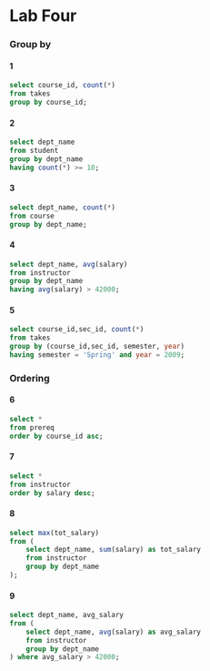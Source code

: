 # Lab Four

### Group by

#### 1
```sql
select course_id, count(*)
from takes
group by course_id;
```

#### 2
```sql
select dept_name
from student
group by dept_name
having count(*) >= 10;
```

#### 3
```sql
select dept_name, count(*) 
from course
group by dept_name;
```

#### 4
```sql
select dept_name, avg(salary)
from instructor
group by dept_name
having avg(salary) > 42000;
```

#### 5
```sql
select course_id,sec_id, count(*)
from takes
group by (course_id,sec_id, semester, year)
having semester = 'Spring' and year = 2009;
```

### Ordering

#### 6

```sql
select *
from prereq
order by course_id asc;
```

#### 7
```sql
select *
from instructor
order by salary desc;
```

#### 8
```sql
select max(tot_salary)
from (
    select dept_name, sum(salary) as tot_salary
	from instructor
	group by dept_name
);
```

#### 9
```sql
select dept_name, avg_salary
from (
    select dept_name, avg(salary) as avg_salary
    from instructor
    group by dept_name
) where avg_salary > 42000;
```










